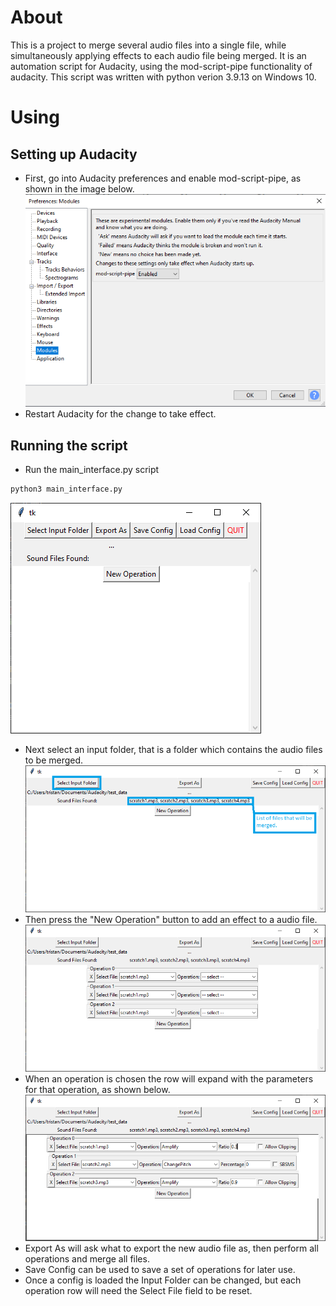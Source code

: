 # About
This is a project to merge several audio files into a single file, while simultaneously applying effects to each audio file being merged. It is an automation script for Audacity, using the mod-script-pipe functionality of audacity. This script was written with python verion 3.9.13 on Windows 10.

# Using
## Setting up Audacity
* First, go into Audacity preferences and enable mod-script-pipe, as shown in the image below.
![setup-audacity](https://github.com/trisdav/AudioBulkMerge/blob/main/documentation/audacity-settings.PNG)
* Restart Audacity for the change to take effect.
## Running the script
* Run the main_interface.py script
```bash
python3 main_interface.py
```

![empty-project](https://github.com/trisdav/AudioBulkMerge/blob/main/documentation/empty-project.PNG)
* Next select an input folder, that is a folder which contains the audio files to be merged.
![select-input-folder](https://github.com/trisdav/AudioBulkMerge/blob/main/documentation/select-input-folder.png)
* Then press the "New Operation" button to add an effect to a audio file.
![operations-added](https://github.com/trisdav/AudioBulkMerge/blob/main/documentation/operations-added.PNG)
* When an operation is chosen the row will expand with the parameters for that operation, as shown below.
![operations-set](https://github.com/trisdav/AudioBulkMerge/blob/main/documentation/operations-set.PNG)
* Export As will ask what to export the new audio file as, then perform all operations and merge all files.
* Save Config can be used to save a set of operations for later use.
* Once a config is loaded the Input Folder can be changed, but each operation row will need the Select File field to be reset.

